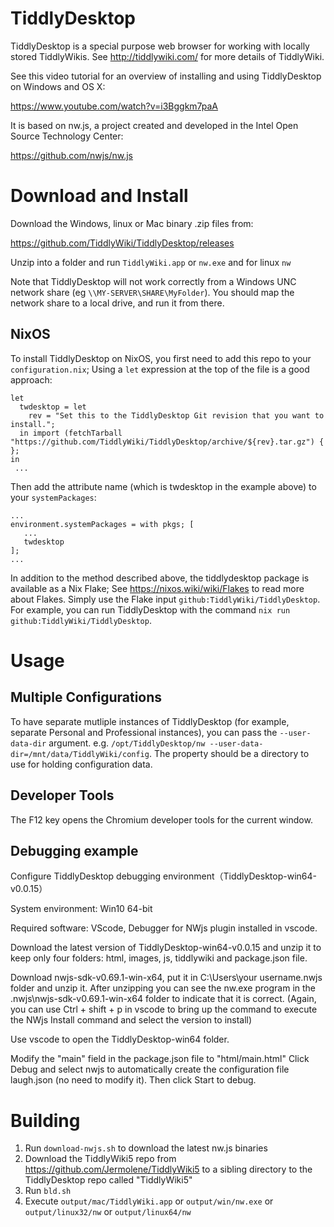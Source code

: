 # TiddlyDesktop

TiddlyDesktop is a special purpose web browser for working with locally stored TiddlyWikis. See http://tiddlywiki.com/ for more details of TiddlyWiki.

See this video tutorial for an overview of installing and using TiddlyDesktop on Windows and OS X:

https://www.youtube.com/watch?v=i3Bggkm7paA

It is based on nw.js, a project created and developed in the Intel Open Source Technology Center:

https://github.com/nwjs/nw.js

# Download and Install

Download the Windows, linux or Mac binary .zip files from:

https://github.com/TiddlyWiki/TiddlyDesktop/releases

Unzip into a folder and run `TiddlyWiki.app` or `nw.exe` and for linux `nw`

Note that TiddlyDesktop will not work correctly from a Windows UNC network share (eg ``\\MY-SERVER\SHARE\MyFolder``). You should map the network share to a local drive, and run it from there.

## NixOS

To install TiddlyDesktop on NixOS, you first need to add this repo to your `configuration.nix`; Using a `let` expression at the top of the file is a good approach: 

```
let
  twdesktop = let
    rev = "Set this to the TiddlyDesktop Git revision that you want to install.";
  in import (fetchTarball "https://github.com/TiddlyWiki/TiddlyDesktop/archive/${rev}.tar.gz") { };
in
 ...
``` 

Then add the attribute name (which is twdesktop in the example above) to your `systemPackages`:

```
...
environment.systemPackages = with pkgs; [
   ...
   twdesktop
];
...
```

In addition to the method described above, the tiddlydesktop package is available as a Nix Flake; See https://nixos.wiki/wiki/Flakes to read more about Flakes. Simply use the Flake input `github:TiddlyWiki/TiddlyDesktop`. For example, you can run TiddlyDesktop with the command `nix run github:TiddlyWiki/TiddlyDesktop`.

# Usage

## Multiple Configurations

To have separate mutliple instances of TiddlyDesktop (for example, separate Personal and Professional instances), you can pass the `--user-data-dir` argument.  e.g. `/opt/TiddlyDesktop/nw --user-data-dir=/mnt/data/TiddlyWiki/config`.  The property should be a directory to use for holding configuration data.

## Developer Tools

The F12 key opens the Chromium developer tools for the current window.

## Debugging example

Configure TiddlyDesktop debugging environment（TiddlyDesktop-win64-v0.0.15）

System environment: Win10 64-bit

Required software: VScode, Debugger for NWjs plugin installed in vscode.

Download the latest version of TiddlyDesktop-win64-v0.0.15 and unzip it to keep only four folders: html, images, js, tiddlywiki and package.json file.

Download nwjs-sdk-v0.69.1-win-x64, put it in C:\Users\your username\.nwjs folder and unzip it. After unzipping you can see the nw.exe program in the .nwjs\nwjs-sdk-v0.69.1-win-x64 folder to indicate that it is correct. (Again, you can use Ctrl + shift + p in vscode to bring up the command to execute the NWjs Install command and select the version to install)

Use vscode to open the TiddlyDesktop-win64 folder.

Modify the "main" field in the package.json file to "html/main.html"
Click Debug and select nwjs to automatically create the configuration file laugh.json (no need to modify it). Then click Start to debug.

# Building

1. Run `download-nwjs.sh` to download the latest nw.js binaries
2. Download the TiddlyWiki5 repo from https://github.com/Jermolene/TiddlyWiki5 to a sibling directory to the TiddlyDesktop repo called "TiddlyWiki5"
3. Run `bld.sh`
4. Execute `output/mac/TiddlyWiki.app` or `output/win/nw.exe` or `output/linux32/nw` or `output/linux64/nw`

